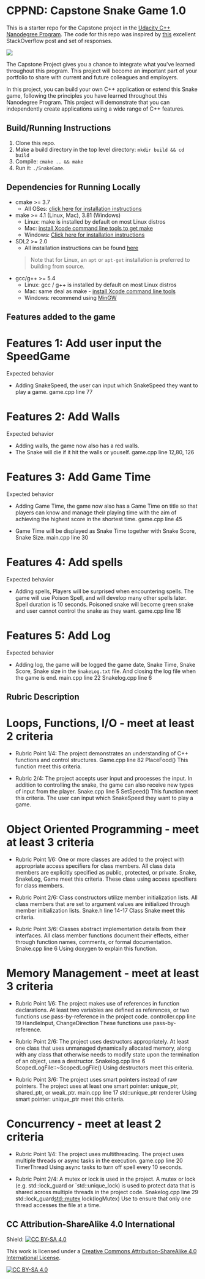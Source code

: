 # CPPND: Capstone Snake Game 1.0

This is a starter repo for the Capstone project in the [Udacity C++ Nanodegree Program](https://www.udacity.com/course/c-plus-plus-nanodegree--nd213). The code for this repo was inspired by [this](https://codereview.stackexchange.com/questions/212296/snake-game-in-c-with-sdl) excellent StackOverflow post and set of responses.

<img src="snake_game.gif"/>

The Capstone Project gives you a chance to integrate what you've learned throughout this program. This project will become an important part of your portfolio to share with current and future colleagues and employers.

In this project, you can build your own C++ application or extend this Snake game, following the principles you have learned throughout this Nanodegree Program. This project will demonstrate that you can independently create applications using a wide range of C++ features.


## Build/Running Instructions
1. Clone this repo.
2. Make a build directory in the top level directory: `mkdir build && cd build`
3. Compile: `cmake .. && make`
4. Run it: `./SnakeGame`.

## Dependencies for Running Locally
* cmake >= 3.7
  * All OSes: [click here for installation instructions](https://cmake.org/install/)
* make >= 4.1 (Linux, Mac), 3.81 (Windows)
  * Linux: make is installed by default on most Linux distros
  * Mac: [install Xcode command line tools to get make](https://developer.apple.com/xcode/features/)
  * Windows: [Click here for installation instructions](http://gnuwin32.sourceforge.net/packages/make.htm)
* SDL2 >= 2.0
  * All installation instructions can be found [here](https://wiki.libsdl.org/Installation)
  >Note that for Linux, an `apt` or `apt-get` installation is preferred to building from source. 
* gcc/g++ >= 5.4
  * Linux: gcc / g++ is installed by default on most Linux distros
  * Mac: same deal as make - [install Xcode command line tools](https://developer.apple.com/xcode/features/)
  * Windows: recommend using [MinGW](http://www.mingw.org/)


## Features added to the game
# Features 1: Add user input the SpeedGame
Expected behavior
  * Adding SnakeSpeed, the user can input which SnakeSpeed they want to play a game.
    game.cpp line 77

# Features 2: Add Walls
Expected behavior
  * Adding walls, the game now also has a red walls.
  * The Snake will die if it hit the walls or youself.
    game.cpp line 12,80, 126

# Features 3: Add Game Time
Expected behavior
  * Adding Game Time, the game now also has a Game Time on title so that players can know and manage their playing time with the aim of achieving the highest score in the shortest time.
    game.cpp line 45

  * Game Time will be displayed as Snake Time together with Snake Score, Snake Size.
    main.cpp line 30

# Features 4: Add spells
Expected behavior
  * Adding spells, Players will be surprised when encountering spells. 
    The game will use Poison Spell, and will develop many other spells later.
    Spell duration is 10 seconds.
    Poisoned snake will become green snake and user cannot control the snake as they want.
    game.cpp line 18

# Features 5: Add Log
Expected behavior
  * Adding log, the game will be logged the game date, Snake Time, Snake Score, Snake size in the `SnakeLog.txt` file. 
    And closing the log file when the game is end.
    main.cpp line 22
    Snakelog.cpp line 6


## Rubric Description
# Loops, Functions, I/O - meet at least 2 criteria
  * Rubric Point 1/4: The project demonstrates an understanding of C++ functions and control structures.
    Game.cpp line 82
    PlaceFood()
    This function meet this criteria.

  * Rubric 2/4: The project accepts user input and processes the input.
    In addition to controlling the snake, the game can also receive new types of input from the player.
      Snake.cpp line 5
      SetSpeed()
      This function meet this criteria. The user can input which SnakeSpeed they want to play a game.


# Object Oriented Programming - meet at least 3 criteria
  * Rubric Point 1/6: One or more classes are added to the project with appropriate access specifiers for class members.
      All class data members are explicitly specified as public, protected, or private.
        Snake, SnakeLog, Game meet this criteria. These class using access specifiers for class members.

  * Rubric Point 2/6: Class constructors utilize member initialization lists.
    All class members that are set to argument values are initialized through member initialization lists.
        Snake.h line 14-17
          Class Snake meet this criteria.

  * Rubric Point 3/6: Classes abstract implementation details from their interfaces.
    All class member functions document their effects, either through function names, comments, or formal documentation.
      Snake.cpp line 6
      Using doxygen to explain this function.


# Memory Management - meet at least 3 criteria
  * Rubric Point 1/6: The project makes use of references in function declarations.
    At least two variables are defined as references, or two functions use pass-by-reference in the project code.
      controller.cpp line 19
      HandleInput, ChangeDirection
      These functions use pass-by-reference.

  * Rubric Point 2/6: The project uses destructors appropriately.
    At least one class that uses unmanaged dynamically allocated memory, along with any class that otherwise needs to modify state upon the termination of an object, uses a destructor.
      Snakelog.cpp line 6
      ScopedLogFile::~ScopedLogFile()
      Using destructors meet this criteria.

  * Rubric Point 3/6: The project uses smart pointers instead of raw pointers.
    The project uses at least one smart pointer: unique_ptr, shared_ptr, or weak_ptr.
      main.cpp line 17
      std::unique_ptr<Renderer> renderer
      Using smart pointer: unique_ptr meet this criteria.


# Concurrency - meet at least 2 criteria
  * Rubric Point 1/4: The project uses multithreading.
    The project uses multiple threads or async tasks in the execution.
      game.cpp line 20
      TimerThread
      Using async tasks to turn off spell every 10 seconds.

  * Rubric Point 2/4: A mutex or lock is used in the project.
    A mutex or lock (e.g. std::lock_guard or `std::unique_lock) is used to protect data that is shared across multiple threads in the project code.
      Snakelog.cpp line 29
      std::lock_guard<std::mutex> lock(logMutex)
      Use to ensure that only one thread accesses the file at a time.


## CC Attribution-ShareAlike 4.0 International

Shield: [![CC BY-SA 4.0][cc-by-sa-shield]][cc-by-sa]

This work is licensed under a
[Creative Commons Attribution-ShareAlike 4.0 International License][cc-by-sa].

[![CC BY-SA 4.0][cc-by-sa-image]][cc-by-sa]

[cc-by-sa]: http://creativecommons.org/licenses/by-sa/4.0/
[cc-by-sa-image]: https://licensebuttons.net/l/by-sa/4.0/88x31.png
[cc-by-sa-shield]: https://img.shields.io/badge/License-CC%20BY--SA%204.0-lightgrey.svg
